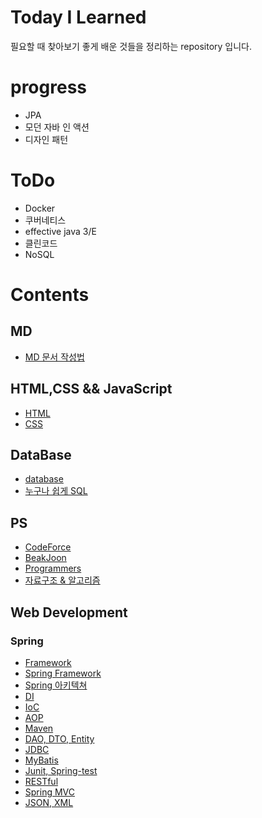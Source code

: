 # Today I Learned
필요할 때 찾아보기 좋게 
배운 것들을 정리하는 repository 입니다.

# progress
* JPA
* 모던 자바 인 액션
* 디자인 패턴

# ToDo
* Docker
* 쿠버네티스
* effective java 3/E
* 클린코드
* NoSQL

# Contents
## MD 
* [MD 문서 작성법](https://gist.github.com/ihoneymon/652be052a0727ad59601)
## HTML,CSS && JavaScript 
* [HTML](https://github.com/yonghyeonsim/TIL/tree/master/HTML)
* [CSS](https://github.com/yonghyeonsim/TIL/tree/master/CSS)
## DataBase
* [database](https://github.com/yhsim98/TIL/tree/master/DataBase)
* [누구나 쉽게 SQL](https://github.com/yhsim98/TIL/blob/master/DataBase/%EB%88%84%EA%B5%AC%EB%82%98%2B%EC%89%BD%EA%B2%8C%2BSQL.md)
## PS 
* [CodeForce](https://github.com/yonghyeonsim/PS-/tree/master/Codeforce)
* [BeakJoon](https://github.com/yonghyeonsim/PS-/tree/master/BaekJoon)
* [Programmers](https://github.com/yhsim98/PS-/tree/master/Programmers)
* [자료구조 & 알고리즘](https://github.com/yhsim98/TIL/tree/master/%EC%9E%90%EB%A3%8C%EA%B5%AC%EC%A1%B0%20%26%20%EC%95%8C%EA%B3%A0%EB%A6%AC%EC%A6%98)
## Web Development
### Spring
* [Framework](https://github.com/yhsim98/TIL/blob/master/Web%20Development/Spring/Framework.md)
* [Spring Framework](https://github.com/yhsim98/TIL/blob/master/Web%20Development/Spring/Spring%20Framework.md)
* [Spring 아키텍쳐](https://github.com/yhsim98/TIL/blob/master/Web%20Development/Spring/Spring_%EC%95%84%ED%82%A4%ED%85%8D%EC%B3%90.md)
* [DI](https://github.com/yhsim98/TIL/blob/master/Web%20Development/Spring/DI(%EC%9D%98%EC%A1%B4%EC%84%B1%20%EC%A3%BC%EC%9E%85).md)
* [IoC](https://github.com/yhsim98/TIL/blob/master/Web%20Development/Spring/IoC.md)
* [AOP](https://github.com/yhsim98/TIL/blob/master/Web%20Development/Spring/AOP.md)
* [Maven](https://github.com/yhsim98/TIL/blob/master/Web%20Development/Spring/Maven.md)
* [DAO, DTO, Entity](https://github.com/yhsim98/TIL/blob/master/Web%20Development/Spring/DAO%2C%20DTO%2C%20Entity.md)
* [JDBC](https://github.com/yhsim98/TIL/blob/master/Web%20Development/Spring/JDBC.md)
* [MyBatis](https://github.com/yhsim98/TIL/blob/master/Web%20Development/Spring/MyBatis.md)
* [Junit, Spring-test](https://github.com/yhsim98/TIL/blob/master/Web%20Development/Spring/junit%2C%20spring-test.md)
* [RESTful](https://github.com/yhsim98/TIL/blob/master/Web%20Development/Spring/RESTful.md)
* [Spring MVC](https://github.com/yhsim98/TIL/blob/master/Web%20Development/Spring/Spring%20MVC.md)
* [JSON, XML](https://github.com/yhsim98/TIL/blob/master/Web%20Development/Spring/JSON%2C%20XML.md)

